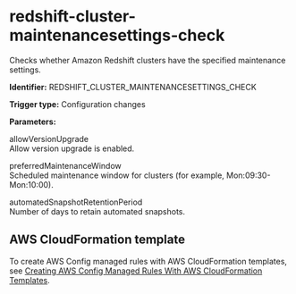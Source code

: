 # redshift\-cluster\-maintenancesettings\-check<a name="redshift-cluster-maintenancesettings-check"></a>

Checks whether Amazon Redshift clusters have the specified maintenance settings\.

**Identifier:** REDSHIFT\_CLUSTER\_MAINTENANCESETTINGS\_CHECK

**Trigger type:** Configuration changes

**Parameters:**

 allowVersionUpgrade   
 Allow version upgrade is enabled\. 

 preferredMaintenanceWindow   
 Scheduled maintenance window for clusters \(for example, Mon:09:30\-Mon:10:00\)\. 

 automatedSnapshotRetentionPeriod   
 Number of days to retain automated snapshots\. 

## AWS CloudFormation template<a name="w4aac13c29c17d223c13"></a>

To create AWS Config managed rules with AWS CloudFormation templates, see [Creating AWS Config Managed Rules With AWS CloudFormation Templates](aws-config-managed-rules-cloudformation-templates.md)\.